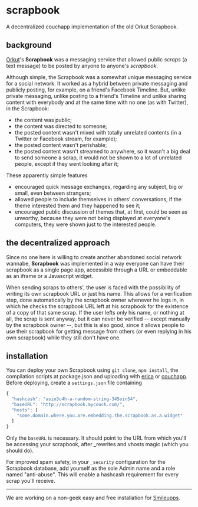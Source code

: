# scrapbook

A decentralized couchapp implementation of the old Orkut Scrapbook.

## background

[Orkut](https://orkut.google.com/en.html)'s **Scrapbook** was a messaging service that allowed public _scraps_ (a text message) to be posted by anyone to anyone's _scrapbook_.

Although simple, the Scrapbook was a somewhat unique messaging service for a social network. It worked as a hybrid between private messaging and publicly posting, for example, on a friend's Facebook Timeline. But, unlike private messaging, unlike posting to a friend's Timeline and unlike sharing content with everybody and at the same time with no one (as with Twitter), in the Scrapbook:

* the content was public;
* the content was directed to someone;
* the posted content wasn't mixed with totally unrelated contents (in a Twitter or Facebook stream, for example);
* the posted content wasn't perishable;
* the posted content wasn't streamed to anywhere, so it wasn't a big deal to send someone a scrap, it would not be shown to a lot of unrelated people, except if they went looking after it;

These apparently simple features

* encouraged quick message exchanges, regarding any subject, big or small, even between strangers;
* allowed people to include themselves in others' conversations, if the theme interested them and they happened to see it;
* encouraged public discussion of themes that, at first, could be seen as unworthy, because they were not being displayed at everyone's computers, they were shown just to the interested people.

## the decentralized approach

Since no one here is willing to create another abandoned social network wannabe, **Scrapbook** was implemented in a way everyone can have their scrapbook as a single page app, accessible through a URL or embeddable as an iframe or a Javascript widget.

When sending scraps to others', the user is faced with the possibility of writing its own scrapbook URL or just his name. This allows for a verification step, done automatically by the scrapbook owner whenever he logs in, in which he checks the scrapbook URL left at his scrapbook for the existence of a copy of that same scrap. If the user lefts only his name, or nothing at all, the scrap is sent anyway, but it can never be verified -- except manually by the scrapbook owner --, but this is also good, since it allows people to use their scrapbook for getting message from others (or even replying in his own scrapbook) while they still don't have one.

## installation

You can deploy your own Scrapbook using `git clone`, `npm install`, the compilation scripts at package.json and uploading with [erica](https://github.com/benoitc/erica) or [couchapp](https://github.com/couchapp/couchapp). Before deploying, create a `settings.json` file containing

```javascript
{
  "hashcash": "asio3u4h-a-random-string-345oin54",
  "baseURL": "http://scrapbook.mycouch.com/",
  "hosts": [
    "some.domain.where.you.are.embedding.the.scrapbook.as.a.widget"
  ]
}
```

Only the `baseURL` is necessary. It should point to the URL from which you'll be accessing your scrapbook, after \_rewrites and vhosts magic (which you should do).

For improved spam safety, in your `_security` configuration for the Scrapbook database, add yourself as the sole Admin name and a role named "anti-abuse". This will enable a hashcash requirement for every scrap you'll receive.

---

We are working on a non-geek easy and free installation for [Smileupps](https://www.smileupps.com/store/apps/scrapbook).
